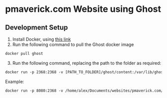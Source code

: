 pmaverick.com Website using Ghost
=================================

## Development Setup
1. Install Docker, using [this link](https://docs.docker.com/install/linux/docker-ce/ubuntu/)
2. Run the following command to pull the Ghost docker image
```txt
docker pull ghost
```
3. Run the following command, replacing the path to the folder as required:
```txt
docker run -p 2368:2368 -v [PATH_TO_FOLDER]/ghost/content:/var/lib/ghost/content ghost
```
Example:
```txt
docker run -p 8080:2368 -v /home/alex/Documents/websites/pmaverick.com/ghost/content:/var/lib/ghost/content ghost
```
